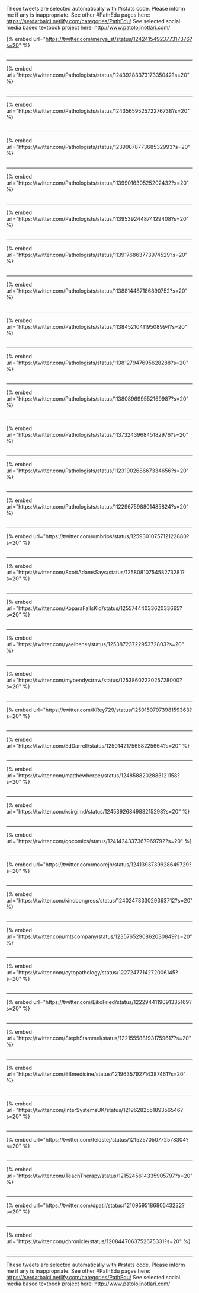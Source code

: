 

These tweets are selected automatically with #rstats code. Please inform me if any is inappropriate.
See other #PathEdu pages here: https://serdarbalci.netlify.com/categories/PathEdu/ 
See selected social media based textbook project here: http://www.patolojinotlari.com/

{% embed url="https://twitter.com/merva_st/status/1242415492377317376?s=20" %}<br>
<br>
<hr>
{% embed url="https://twitter.com/Pathologists/status/1243928337317335042?s=20" %}<br>
<br>
<hr>
{% embed url="https://twitter.com/Pathologists/status/1243565952572276738?s=20" %}<br>
<br>
<hr>
{% embed url="https://twitter.com/Pathologists/status/1239987877368532993?s=20" %}<br>
<br>
<hr>
{% embed url="https://twitter.com/Pathologists/status/1139901630525202432?s=20" %}<br>
<br>
<hr>
{% embed url="https://twitter.com/Pathologists/status/1139539244874129408?s=20" %}<br>
<br>
<hr>
{% embed url="https://twitter.com/Pathologists/status/1139176863773974529?s=20" %}<br>
<br>
<hr>
{% embed url="https://twitter.com/Pathologists/status/1138814487186890752?s=20" %}<br>
<br>
<hr>
{% embed url="https://twitter.com/Pathologists/status/1138452104119508994?s=20" %}<br>
<br>
<hr>
{% embed url="https://twitter.com/Pathologists/status/1138127947695628288?s=20" %}<br>
<br>
<hr>
{% embed url="https://twitter.com/Pathologists/status/1138089699552169987?s=20" %}<br>
<br>
<hr>
{% embed url="https://twitter.com/Pathologists/status/1137324396845182976?s=20" %}<br>
<br>
<hr>
{% embed url="https://twitter.com/Pathologists/status/1123190268667334656?s=20" %}<br>
<br>
<hr>
{% embed url="https://twitter.com/Pathologists/status/1122967598801485824?s=20" %}<br>
<br>
<hr>
{% embed url="https://twitter.com/umbrios/status/1259301075712122880?s=20" %}<br>
<br>
<hr>
{% embed url="https://twitter.com/ScottAdamsSays/status/1258081075458273281?s=20" %}<br>
<br>
<hr>
{% embed url="https://twitter.com/KoparaFallsKid/status/1255744403362033665?s=20" %}<br>
<br>
<hr>
{% embed url="https://twitter.com/yaelheher/status/1253872372295372803?s=20" %}<br>
<br>
<hr>
{% embed url="https://twitter.com/mybendystraw/status/1253860222025728000?s=20" %}<br>
<br>
<hr>
{% embed url="https://twitter.com/KRey729/status/1250150797398159363?s=20" %}<br>
<br>
<hr>
{% embed url="https://twitter.com/EdDarrell/status/1250142175658225664?s=20" %}<br>
<br>
<hr>
{% embed url="https://twitter.com/matthewherper/status/1248588202883121158?s=20" %}<br>
<br>
<hr>
{% embed url="https://twitter.com/ksirgimd/status/1245392684988215298?s=20" %}<br>
<br>
<hr>
{% embed url="https://twitter.com/gocomics/status/1241424337367969792?s=20" %}<br>
<br>
<hr>
{% embed url="https://twitter.com/moorejh/status/1241393739928649729?s=20" %}<br>
<br>
<hr>
{% embed url="https://twitter.com/kindcongress/status/1240247333029363712?s=20" %}<br>
<br>
<hr>
{% embed url="https://twitter.com/mtscompany/status/1235765290862030849?s=20" %}<br>
<br>
<hr>
{% embed url="https://twitter.com/cytopathology/status/1227247714272006145?s=20" %}<br>
<br>
<hr>
{% embed url="https://twitter.com/EikoFried/status/1222944119091335169?s=20" %}<br>
<br>
<hr>
{% embed url="https://twitter.com/StephStammel/status/1221555881931759617?s=20" %}<br>
<br>
<hr>
{% embed url="https://twitter.com/EBmedicine/status/1219635792714387461?s=20" %}<br>
<br>
<hr>
{% embed url="https://twitter.com/InterSystemsUK/status/1219628255189356546?s=20" %}<br>
<br>
<hr>
{% embed url="https://twitter.com/feldstej/status/1215257050772578304?s=20" %}<br>
<br>
<hr>
{% embed url="https://twitter.com/TeachTherapy/status/1215245614335905797?s=20" %}<br>
<br>
<hr>
{% embed url="https://twitter.com/dpatil/status/1210959518680543232?s=20" %}<br>
<br>
<hr>
{% embed url="https://twitter.com/chronicle/status/1208447063752675331?s=20" %}<br>
<br>
<hr>


These tweets are selected automatically with #rstats code. Please inform me if any is inappropriate.
See other #PathEdu pages here: https://serdarbalci.netlify.com/categories/PathEdu/ 
See selected social media based textbook project here: http://www.patolojinotlari.com/

